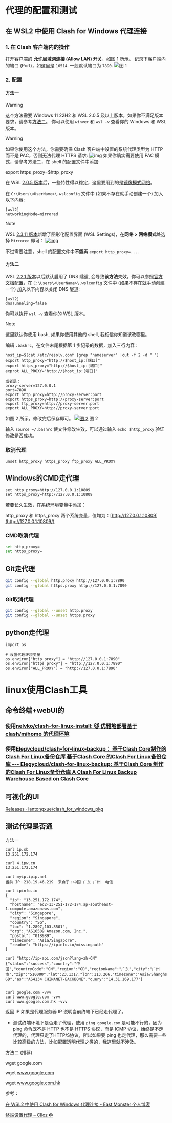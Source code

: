 # 代理的配置和测试

## 在 WSL2 中使用 Clash for Windows 代理连接

### 1. 在 Clash 客户端内的操作

打开客户端的 **允许局域网连接 (Allow LAN) 开关**，如图 1 所示。
记录下客户端内的端口 (Port)，如这里是 `16514`. 一般默认端口为 `7890`.
![图 1](./images/WSL配置并测试代理/sla3HO9UVu4wozn.png)

###  2. 配置

#### 方法一

> [!WARNING]
>
> 这个方法需要 Windows 11 22H2 和 WSL 2.0.5 及以上版本，如果你不满足版本要求，请参考[方法二](https://eastmonster.github.io/2022/10/05/clash-config-in-wsl/#方法二)。
> 你可以使用 `winver` 和 `wsl -v` 查看你的 Windows 和 WSL 版本。

> [!WARNING]
>
> 如果你使用这个方法，你需要确保 Clash 客户端中设置的系统代理类型为 HTTP 而不是 PAC，否则无法代理 HTTPS 请求:
> ![img](./images/WSL配置并测试代理/Y9DhxRw47tzlWIH.png)
> 如果你确实需要使用 PAC 模式，请参考方法二，在 shell 的配置文件中添加:
>
> export https_proxy=$http_proxy



在 WSL [2.0.5 版本](https://github.com/microsoft/WSL/releases/tag/2.0.5)后，一些特性得以稳定，这里要用到的是[镜像模式网络](https://learn.microsoft.com/zh-cn/windows/wsl/networking#mirrored-mode-networking)。

在 `C:\Users\<UserName>\.wslconfig` 文件中 (如果不存在就手动创建一个) 加入以下内容:

```
[wsl2]
networkingMode=mirrored
```

> [!NOTE]
>
> WSL [2.3.11 版本](https://github.com/microsoft/WSL/releases/tag/2.3.11)新增了图形化配置界面 (WSL Settings)，在**网络 > 网络模式**处选择 `Mirrored` 即可：
> [![img](./images/WSL配置并测试代理/LmNRoCwHscBnYk3.png)](https://s2.loli.net/2024/07/28/LmNRoCwHscBnYk3.png)

不过需要注意，shell 的配置文件中**不能**再 `export http_proxy=...`.



#### 方法二

WSL [2.2.1 版本](https://github.com/microsoft/WSL/releases/tag/2.2.1)以后默认启用了 DNS 隧道, 会导致**该方法**失效。你可以参照[官方文档](https://learn.microsoft.com/zh-cn/windows/wsl/wsl-config#wslconfig)配置，在 `C:\Users\<UserName>\.wslconfig` 文件中 (如果不存在就手动创建一个) 加入以下内容以关闭 DNS 隧道:

```
[wsl2]
dnsTunneling=false
```

你可以执行 `wsl -v` 查看你的 WSL 版本。

> [!NOTE]
>
> 这里默认你使用 bash, 如果你使用其他的 shell, 我相信你知道该改哪里。



编辑 `.bashrc`，在文件末尾根据第 1 步记录的数据，加入三行内容：

```
host_ip=$(cat /etc/resolv.conf |grep "nameserver" |cut -f 2 -d " ")
export http_proxy="http://$host_ip:[端口]"
export https_proxy="http://$host_ip:[端口]"
exprot ALL_PROXY="http://$host_ip:[端口]"

或者是：
proxy-server=127.0.0.1
port=7890
export http_proxy=http://proxy-server:port
export https_proxy=http://proxy-server:port
export ftp_proxy=http://proxy-server:port
export ALL_PROXY=http://proxy-server:port
```

如图 2 所示，修改完后保存即可。
[![图 2](./images/WSL配置并测试代理/qWgwrFU7OMupiH2.png)](https://s2.loli.net/2022/10/05/qWgwrFU7OMupiH2.png)														图 2

输入 `source ~/.bashrc` 使文件修改生效，可以通过输入 `echo $http_proxy` 验证修改是否成功。

### 取消代理

```
unset http_proxy https_proxy ftp_proxy ALL_PROXY
```





## Windows的CMD走代理
```
set http_proxy=http://127.0.0.1:10809 
set https_proxy=http://127.0.0.1:10809
```

若要长久生效，在系统环境变量中添加：

http_proxy 和 https_proxy 两个系统变量，值均为：[http://127.0.0.1:10809](http://127.0.0.1:10809/)

### CMD取消代理

```bash
set http_proxy=
set https_proxy=
```



## Git走代理

```bash
git config --global http.proxy http://127.0.0.1:7890
git config --global https.proxy http://127.0.0.1:7890
```

### Git取消代理

```bash
git config --global --unset http.proxy
git config --global --unset https.proxy
```



## python走代理

```
import os

# 设置代理环境变量
os.environ["http_proxy"] = "http://127.0.0.1:7890"
os.environ["https_proxy"] = "http://127.0.0.1:7890"
os.environ["ALL_PROXY"] = "http://127.0.0.1:7890"
```

# linux使用Clash工具

## 命令终端+webUI的

### 使用[nelvko/clash-for-linux-install: 😼 优雅地部署基于 clash/mihomo 的代理环境](https://github.com/nelvko/clash-for-linux-install)

### 使用[Elegycloud/clash-for-linux-backup： 基于Clash Core制作的Clash For Linux备份仓库 基于Clash Core 的Clash For Linux备份仓库 --- Elegycloud/clash-for-linux-backup: 基于Clash Core 制作的Clash For Linux备份仓库 A Clash For Linux Backup Warehouse Based on Clash Core](https://github.com/Elegycloud/clash-for-linux-backup)

## 可视化的UI

[Releases · lantongxue/clash_for_windows_pkg](https://github.com/lantongxue/clash_for_windows_pkg/releases)



## 测试代理是否通

方法一

```
curl ip.sb  
13.251.172.174    

curl 4.ipw.cn
13.251.172.174

curl myip.ipip.net
当前 IP：218.19.46.219  来自于：中国 广东 广州  电信

curl ipinfo.io
{
  "ip": "13.251.172.174",
  "hostname": "ec2-13-251-172-174.ap-southeast-1.compute.amazonaws.com",
  "city": "Singapore",
  "region": "Singapore",
  "country": "SG",
  "loc": "1.2897,103.8501",
  "org": "AS16509 Amazon.com, Inc.",
  "postal": "018989",
  "timezone": "Asia/Singapore",
  "readme": "https://ipinfo.io/missingauth"
}

curl "http://ip-api.com/json?lang=zh-CN"
{"status":"success","country":"中国","countryCode":"CN","region":"GD","regionName":"广东","city":"广州市","zip":"510000","lat":23.1317,"lon":113.266,"timezone":"Asia/Shanghai","isp":"Chinanet","org":"Chinanet GD","as":"AS4134 CHINANET-BACKBONE","query":"14.31.169.177"}


curl google.com -vvv
curl www.google.com -vvv
curl www.google.com.hk -vvv
```

返回 IP 如果是代理服务器 IP 说明当前终端下已经走代理了。

- 测试终端环境下是否走了代理，使用 `ping google.com` 是可能不行的，因为 ping 命令既不是 HTTP 也不是 HTTPS 协议，而是 ICMP 协议，始终是不走代理的，代理只走了HTTP/S协议，所以如果要 ping 也走代理，那么需要一些比较高级的方法，比如配置透明代理之类的，我这里就不涉及。



方法二   (推荐)

wget google.com

wget www.google.com

wget www.google.com.hk





参考：

[在 WSL2 中使用 Clash for Windows 代理连接 - East Monster 个人博客](https://eastmonster.github.io/2022/10/05/clash-config-in-wsl/)

[终端设置代理 – Clloz ☘️](https://www.clloz.com/programming/assorted/2020/09/15/terminal-proxy-configure/)